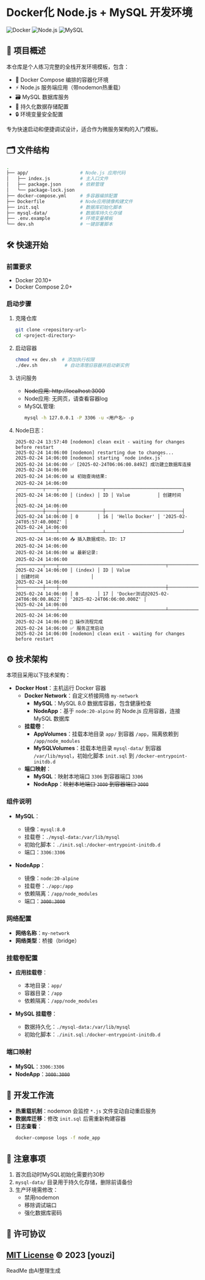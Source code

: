 # Docker化 Node.js + MySQL 开发环境

![Docker](https://img.shields.io/badge/Docker-20.10%2B-blue)
![Node.js](https://img.shields.io/badge/Node.js-18%2B-green)
![MySQL](https://img.shields.io/badge/MySQL-8.0-orange)

## 📖 项目概述

本仓库是个人练习完整的全栈开发环境模板，包含：
- 🐳 Docker Compose 编排的容器化环境
- ⚡ Node.js 服务端应用（带nodemon热重载）
- 🗃️ MySQL 数据库服务
- 📁 持久化数据存储配置
- 🔒 环境变量安全配置

专为快速启动和便捷调试设计，适合作为微服务架构的入门模板。

## 🗂️ 文件结构

```bash
.
├── app/                   # Node.js 应用代码
│   ├── index.js           # 主入口文件
│   ├── package.json       # 依赖管理
│   └── package-lock.json
├── docker-compose.yml     # 多容器编排配置
├── Dockerfile             # Node应用镜像构建文件
├── init.sql               # 数据库初始化脚本
├── mysql-data/            # 数据库持久化存储
├── .env.example           # 环境变量模板
└── dev.sh                 # 一键部署脚本
```

## 🛠️ 快速开始

### 前置要求
- Docker 20.10+
- Docker Compose 2.0+

### 启动步骤
1. 克隆仓库
   ```bash
   git clone <repository-url>
   cd <project-directory>
   ```

2. 启动容器
   ```bash
   chmod +x dev.sh  # 添加执行权限
   ./dev.sh          # 自动清理旧容器并启动新实例
   ```

3. 访问服务
   - ~~Node应用: http://localhost:3000~~
   - Node应用: 无网页，请查看容器log
   - MySQL管理: 
     ```bash
     mysql -h 127.0.0.1 -P 3306 -u <用户名> -p
     ```
4. Node日志：
    ```
    2025-02-24 13:57:40 [nodemon] clean exit - waiting for changes before restart
    2025-02-24 14:06:00 [nodemon] restarting due to changes...
    2025-02-24 14:06:00 [nodemon] starting `node index.js`
    2025-02-24 14:06:00 ✅ [2025-02-24T06:06:00.849Z] 成功建立数据库连接
    2025-02-24 14:06:00 
    2025-02-24 14:06:00 📊 初始查询结果:
    2025-02-24 14:06:00 ┌─────────┬────┬────────────────┬────────────────────────────┐
    2025-02-24 14:06:00 │ (index) │ ID │ Value          │ 创建时间                   │
    2025-02-24 14:06:00 ├─────────┼────┼────────────────┼────────────────────────────┤
    2025-02-24 14:06:00 │ 0       │ 16 │ 'Hello Docker' │ '2025-02-24T05:57:40.000Z' │
    2025-02-24 14:06:00 └─────────┴────┴────────────────┴────────────────────────────┘
    2025-02-24 14:06:00 📥 插入数据成功，ID: 17
    2025-02-24 14:06:00 
    2025-02-24 14:06:00 📊 最新记录:
    2025-02-24 14:06:00 ┌─────────┬────┬───────────────────────────────────────┬────────────────────────────┐
    2025-02-24 14:06:00 │ (index) │ ID │ Value                                 │ 创建时间                   │
    2025-02-24 14:06:00 ├─────────┼────┼───────────────────────────────────────┼────────────────────────────┤
    2025-02-24 14:06:00 │ 0       │ 17 │ 'Docker测试@2025-02-24T06:06:00.862Z' │ '2025-02-24T06:06:00.000Z' │
    2025-02-24 14:06:00 └─────────┴────┴───────────────────────────────────────┴────────────────────────────┘
    2025-02-24 14:06:00 
    2025-02-24 14:06:00 🏁 操作流程完成
    2025-02-24 14:06:00 ✅ 服务正常启动
    2025-02-24 14:06:00 [nodemon] clean exit - waiting for changes before restart
    ```
## ⚙️ 技术架构

本项目采用以下技术架构：

- **Docker Host**：主机运行 Docker 容器
  - **Docker Network**：自定义桥接网络 `my-network`
    - **MySQL**：MySQL 8.0 数据库容器，包含健康检查
    - **NodeApp**：基于 `node:20-alpine` 的 Node.js 应用容器，连接 MySQL 数据库
  - **挂载卷**：
    - **AppVolumes**：挂载本地目录 `app/` 到容器 `/app`，隔离依赖到 `/app/node_modules`
    - **MySQLVolumes**：挂载本地目录 `mysql-data/` 到容器 `/var/lib/mysql`，初始化脚本 `init.sql` 到 `/docker-entrypoint-initdb.d`
  - **端口映射**：
    - **MySQL**：映射本地端口 `3306` 到容器端口 `3306`
    - **NodeApp**：~~映射本地端口 `3000` 到容器端口 `3000`~~

### 组件说明

- **MySQL**：
  - 镜像：`mysql:8.0`
  - 挂载卷：`./mysql-data:/var/lib/mysql`
  - 初始化脚本：`./init.sql:/docker-entrypoint-initdb.d`
  - 端口：`3306:3306`

- **NodeApp**：
  - 镜像：`node:20-alpine`
  - 挂载卷：`./app:/app`
  - 依赖隔离：`/app/node_modules`
  - 端口：~~`3000:3000`~~

### 网络配置

- **网络名称**：`my-network`
- **网络类型**：桥接（bridge）

### 挂载卷配置

- **应用挂载卷**：
  - 本地目录：`app/`
  - 容器目录：`/app`
  - 依赖隔离：`/app/node_modules`

- **MySQL 挂载卷**：
  - 数据持久化：`./mysql-data:/var/lib/mysql`
  - 初始化脚本：`./init.sql:/docker-entrypoint-initdb.d`

### 端口映射

- **MySQL**：`3306:3306`
- **NodeApp**：~~`3000:3000`~~

## 🔄 开发工作流

- **热重载机制**：nodemon 会监控 `*.js` 文件变动自动重启服务
- **数据库迁移**：修改 `init.sql` 后需重新构建容器
- **日志查看**：
  ```bash
  docker-compose logs -f node_app
  ```

## 📌 注意事项

1. 首次启动时MySQL初始化需要约30秒
2. `mysql-data/` 目录用于持久化存储，删除前请备份
3. 生产环境需修改：
   - 禁用nodemon
   - 移除调试端口
   - 强化数据库密码

## 📜 许可协议

[MIT License](LICENSE) © 2023 [youzi]
---
ReadMe 由AI整理生成